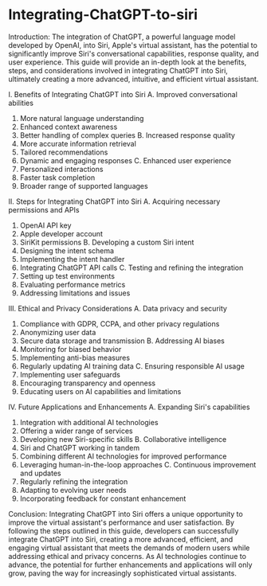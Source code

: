 # Integrating-ChatGPT-to-siri

Introduction:
The integration of ChatGPT, a powerful language model developed by OpenAI, into Siri, Apple's virtual assistant, has the potential to significantly improve Siri's conversational capabilities, response quality, and user experience. This guide will provide an in-depth look at the benefits, steps, and considerations involved in integrating ChatGPT into Siri, ultimately creating a more advanced, intuitive, and efficient virtual assistant.

I. Benefits of Integrating ChatGPT into Siri
A. Improved conversational abilities
1. More natural language understanding
2. Enhanced context awareness
3. Better handling of complex queries
B. Increased response quality
1. More accurate information retrieval
2. Tailored recommendations
3. Dynamic and engaging responses
C. Enhanced user experience
1. Personalized interactions
2. Faster task completion
3. Broader range of supported languages

II. Steps for Integrating ChatGPT into Siri
A. Acquiring necessary permissions and APIs
1. OpenAI API key
2. Apple developer account
3. SiriKit permissions
B. Developing a custom Siri intent
1. Designing the intent schema
2. Implementing the intent handler
3. Integrating ChatGPT API calls
C. Testing and refining the integration
1. Setting up test environments
2. Evaluating performance metrics
3. Addressing limitations and issues

III. Ethical and Privacy Considerations
A. Data privacy and security
1. Compliance with GDPR, CCPA, and other privacy regulations
2. Anonymizing user data
3. Secure data storage and transmission
B. Addressing AI biases
1. Monitoring for biased behavior
2. Implementing anti-bias measures
3. Regularly updating AI training data
C. Ensuring responsible AI usage
1. Implementing user safeguards
2. Encouraging transparency and openness
3. Educating users on AI capabilities and limitations

IV. Future Applications and Enhancements
A. Expanding Siri's capabilities
1. Integration with additional AI technologies
2. Offering a wider range of services
3. Developing new Siri-specific skills
B. Collaborative intelligence
1. Siri and ChatGPT working in tandem
2. Combining different AI technologies for improved performance
3. Leveraging human-in-the-loop approaches
C. Continuous improvement and updates
1. Regularly refining the integration
2. Adapting to evolving user needs
3. Incorporating feedback for constant enhancement

Conclusion:
Integrating ChatGPT into Siri offers a unique opportunity to improve the virtual assistant's performance and user satisfaction. By following the steps outlined in this guide, developers can successfully integrate ChatGPT into Siri, creating a more advanced, efficient, and engaging virtual assistant that meets the demands of modern users while addressing ethical and privacy concerns. As AI technologies continue to advance, the potential for further enhancements and applications will only grow, paving the way for increasingly sophisticated virtual assistants.

